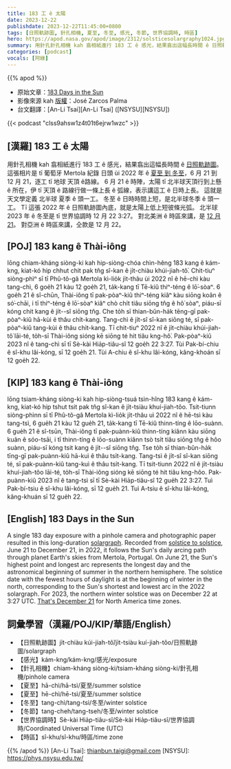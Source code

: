 ```yaml
---
title: 183 工 ê 太陽
date: 2023-12-22
publishdate: 2023-12-22T11:45:00+0800
tags: [日照軌跡圖, 針孔相機, 夏至, 冬至, 感光, 冬節, 世界協調時, 時區]
hero: https://apod.nasa.gov/apod/image/2312/solsticesolargraphy1024.jpg
summary: 用針孔針孔相機 kah 翕相紙進行 183 工 ê 感光，結果翕出這幅長時間 ê 日照軌跡圖。
categories: [podcast]
vocals: [阿綠]
---
```


{{% apod %}}

- 原始文章：[183 Days in the Sun](https://apod.nasa.gov/apod/ap231222.html)
- 影像來源 kah [版權][copyright]：José Zarcos Palma
- 台文翻譯：[An-Li Tsai][An-Li Tsai] ([NSYSU][NSYSU])

{{< podcast "clss9ahsw1z4t01t6ejrw1wzc" >}}

## [漢羅] 183 工 ê 太陽
用針孔相機 kah 翕相紙進行 183 工 ê 感光，結果翕出這幅長時間 ê [日照軌跡圖][solargraph]。
這張相片是 tī 葡萄牙 Mertola 紀錄 日頭 ùi 2022 年 ê [夏至 到 冬至][solstice to solstice]，6 月 21 到 12 月 21，逐工 tī 地球 天頂 ê路線。
6 月 21 ê 時陣，太陽 tī 北半球天頂行到上懸 ê 所在，伊 tī 天頂 ê 路線行做一條上長 ê 弧線，表示講這工 ê 日時上長。
這就是天文學定義 北半球 夏季 ê 頭一工。
冬至 ê 日時時間上短，是北半球冬季 ê 頭一工。
Tī 這張 2022 年 ê 日照軌跡圖內底，就是太陽上低上短彼條光弧。
北半球 2023 年 ê 冬至是 tī 世界協調時 12 月 22 3:27。
對北美洲 ê 時區來講，是 [12 月 21][That's December 21]。
對亞洲 ê 時區來講，仝款是 12 月 22。

## [POJ] 183 kang ê Thài-iông
Iōng chiam-kháng siòng-ki kah hip-siòng-chóa chìn-hêng 183 kang ê kám-kng, kiat-kó hip chhut chit pak tn̂g sî-kan ê ji̍t-chiàu khúi-jiah-tô͘.
Chit-tiuⁿ siòng-phìⁿ sī tī Phû-tô-gâ Mertola kì-lio̍k ji̍t-thâu ùi 2022 nî ê hē-chì kàu tang-chì, 6 goe̍h 21 kàu 12 goe̍h 21, ta̍k-kang tī Tē-kiû thiⁿ-téng ê lō͘-sòaⁿ.
6 goe̍h 21 ê sî-chūn, Thài-iông tī pak-pòaⁿ-kiû thiⁿ-téng kiâⁿ kàu siōng koân ê só͘-chāi, i tī thiⁿ-téng ê lō͘-sòaⁿ kiâⁿ chò chi̍t tiâu siōng tn̂g ê hô͘ sòaⁿ, piáu-sī kóng chit kang ê ji̍t--sî siōng tn̂g.
Che to̍h sī thian-bûn-ha̍k tēng-gī pak-pòaⁿ-kiû hā-kùi ê thâu chi̍t-kang.
Tang-chì ê ji̍t-sî sî-kan siōng té, sī pak-pòaⁿ-kiû tang-kùi ê thâu chi̍t-kang.
Tī chit-tiuⁿ 2022 nî ê ji̍t-chiàu khúi-jiah-tô͘ lāi-té, to̍h-sī Thài-iông sióng kē siōng té hit tiâu kng-hô͘.
Pak-pòaⁿ-kiû 2023 nî ê tang-chì sī tī Sè-kài Hia̍p-tiâu-sî 12 goe̍h 22 3:27.
Tùi Pak-bí-chiu ê sî-khu lâi-kóng, sī 12 goe̍h 21.
Tùi A-chiu ê sî-khu lâi-kóng, kâng-khoán sī 12 goe̍h 22.

## [KIP] 183 kang ê Thài-iông
Iōng tsiam-kháng siòng-ki kah hip-siòng-tsuá tsìn-hîng 183 kang ê kám-kng, kiat-kó hip tshut tsit pak tn̂g sî-kan ê ji̍t-tsiàu khuí-jiah-tôo.
Tsit-tiunn siòng-phìnn sī tī Phû-tô-gâ Mertola kì-lio̍k ji̍t-thâu uì 2022 nî ê hē-tsì kàu tang-tsì, 6 gue̍h 21 kàu 12 gue̍h 21, ta̍k-kang tī Tē-kiû thinn-tíng ê lōo-suànn.
6 gue̍h 21 ê sî-tsūn, Thài-iông tī pak-puànn-kiû thinn-tíng kiânn kàu siōng kuân ê sóo-tsāi, i tī thinn-tíng ê lōo-suànn kiânn tsò tsi̍t tiâu siōng tn̂g ê hôo suànn, piáu-sī kóng tsit kang ê ji̍t--sî siōng tn̂g.
Tse to̍h sī thian-bûn-ha̍k tīng-gī pak-puànn-kiû hā-kuì ê thâu tsi̍t-kang.
Tang-tsì ê ji̍t-sî sî-kan siōng té, sī pak-puànn-kiû tang-kuì ê thâu tsi̍t-kang.
Tī tsit-tiunn 2022 nî ê ji̍t-tsiàu khuí-jiah-tôo lāi-té, to̍h-sī Thài-iông sióng kē siōng té hit tiâu kng-hôo.
Pak-puànn-kiû 2023 nî ê tang-tsì sī tī Sè-kài Hia̍p-tiâu-sî 12 gue̍h 22 3:27.
Tuì Pak-bí-tsiu ê sî-khu lâi-kóng, sī 12 gue̍h 21.
Tuì A-tsiu ê sî-khu lâi-kóng, kâng-khuán sī 12 gue̍h 22.

## [English] 183 Days in the Sun

A single 183 day exposure with a pinhole camera and photographic paper resulted in this long-duration [solargraph][solargraph].
Recorded from [solstice to solstice][solstice to solstice], June 21 to December 21, in 2022, it follows the Sun's daily arcing path through planet Earth's skies from Mertola, Portugal.
On June 21, the Sun's highest point and longest arc represents the longest day and the astronomical beginning of summer in the northern hemisphere.
The solstice date with the fewest hours of daylight is at the beginning of winter in the north, corresponding to the Sun's shortest and lowest arc in the 2022 solargraph.
For 2023, the northern winter solstice was on December 22 at 3:27 UTC.
[That's December 21][That's December 21] for North America time zones.

## 詞彙學習（漢羅/POJ/KIP/華語/English）
- 【日照軌跡圖】ji̍t-chiàu kúi-jiah-tô͘/ji̍t-tsiàu kuí-jiah-tôo/日照軌跡圖/solargraph
- 【感光】kám-kng/kám-kng/感光/exposure
- 【針孔相機】chiam-kháng siòng-ki/tsiam-kháng siòng-ki/針孔相機/pinhole camera
- 【夏至】hā-chì/hā-tsì/夏至/summer solstice
- 【夏至】hē-chì/hē-tsì/夏至/summer solstice
- 【冬至】tang-chì/tang-tsì/冬至/winter solstice
- 【冬節】tang-cheh/tang-tseh/冬至/winter solstice
- 【世界協調時】Sè-kài Hia̍p-tiâu-sî/Sè-kài Hia̍p-tiâu-sî/世界協調時/Coordinated Universal Time (UTC)
- 【時區】sî-khu/sî-khu/時區/time zone

{{% /apod %}}
[An-Li Tsai]: thianbun.taigi@gmail.com
[NSYSU]: https://phys.nsysu.edu.tw/

[copyright]: https://apod.nasa.gov/apod/fap/lib/about_apod.html#srapply
[License]: https://creativecommons.org/licenses/by/3.0/

[solargraph]:https://www.nightwise.org/solargraphs
[solstice to solstice]:https://svs.gsfc.nasa.gov/14366/
[That's December 21]:https://earthsky.org/astronomy-essentials/everything-you-need-to-know-december-solstice/
